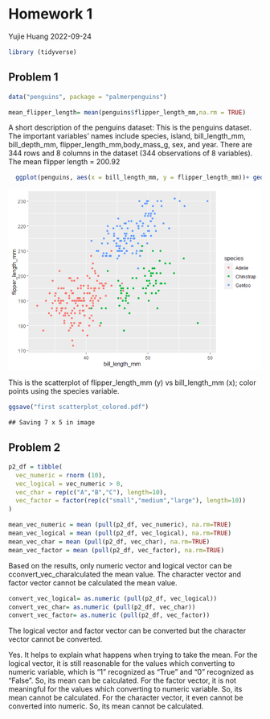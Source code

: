 Homework 1
================
Yujie Huang
2022-09-24

``` r
library (tidyverse)
```

## Problem 1

``` r
data("penguins", package = "palmerpenguins")
```

``` r
mean_flipper_length= mean(penguins$flipper_length_mm,na.rm = TRUE)  
```

A short description of the penguins dataset: This is the penguins
dataset. The important variables’ names include species, island,
bill_length_mm, bill_depth_mm, flipper_length_mm,body_mass_g, sex, and
year. There are 344 rows and 8 columns in the dataset (344 observations
of 8 variables). The mean flipper length = 200.92

``` r
  ggplot(penguins, aes(x = bill_length_mm, y = flipper_length_mm))+ geom_point(aes(color=species))
```

![](p8015_hw1_yh3429_files/figure-gfm/unnamed-chunk-4-1.png)<!-- -->

This is the scatterplot of flipper_length_mm (y) vs bill_length_mm (x);
color points using the species variable.

``` r
ggsave("first scatterplot_colored.pdf")
```

    ## Saving 7 x 5 in image

## Problem 2

``` r
p2_df = tibble(
  vec_numeric = rnorm (10),
  vec_logical = vec_numeric > 0,
  vec_char = rep(c("A","B","C"), length=10),
  vec_factor = factor(rep(c("small","medium","large"), length=10))
)
```

``` r
mean_vec_numeric = mean (pull(p2_df, vec_numeric), na.rm=TRUE)
mean_vec_logical = mean (pull(p2_df, vec_logical), na.rm=TRUE)
mean_vec_char = mean (pull(p2_df, vec_char), na.rm=TRUE)
mean_vec_factor = mean (pull(p2_df, vec_factor), na.rm=TRUE)
```

Based on the results, only numeric vector and logical vector can be
cconvert_vec_charalculated the mean value. The character vector and
factor vector cannot be calculated the mean value.

``` r
convert_vec_logical= as.numeric (pull(p2_df, vec_logical))
convert_vec_char= as.numeric (pull(p2_df, vec_char))
convert_vec_factor= as.numeric (pull(p2_df, vec_factor))
```

The logical vector and factor vector can be converted but the character
vector cannot be converted.

Yes. It helps to explain what happens when trying to take the mean. For
the logical vector, it is still reasonable for the values which
converting to numeric variable, which is “1” recognized as “True” and
“0” recognized as “False”. So, its mean can be calculated. For the
factor vector, it is not meaningful for the values which converting to
numeric variable. So, its mean cannot be calculated. For the character
vector, it even cannot be converted into numeric. So, its mean cannot be
calculated.
